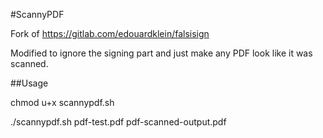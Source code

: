 #ScannyPDF

Fork of https://gitlab.com/edouardklein/falsisign 

Modified to ignore the signing part and just make any PDF look like it was scanned.

##Usage

chmod u+x scannypdf.sh 

./scannypdf.sh pdf-test.pdf pdf-scanned-output.pdf

